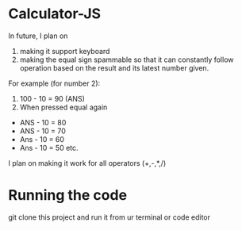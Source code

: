 # Calculator-JS
In future, I plan on

1. making it support keyboard
2. making the equal sign spammable so that it can constantly follow operation based on the result and its latest number given.

For example (for number 2):
1.  100 - 10 = 90 (ANS)
2.  When pressed equal again 
- ANS - 10 = 80
- ANS - 10 = 70
- Ans - 10 = 60
- Ans - 10 = 50 etc.

I plan on making it work for all operators (+,-,*,/)



# Running the code
git clone this project and run it from ur terminal or code editor